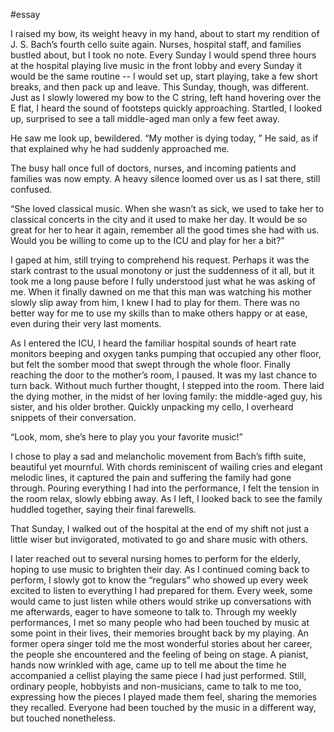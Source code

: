 #essay 

I raised my bow, its weight heavy in my hand, about to start my rendition of J. S. Bach’s fourth cello suite again. Nurses, hospital staff, and families bustled about, but I took no note. Every Sunday I would spend three hours at the hospital playing live music in the front lobby and every Sunday it would be the same routine -- I would set up, start playing, take a few short breaks, and then pack up and leave. This Sunday, though, was different. Just as I slowly lowered my bow to the C string, left hand hovering over the E flat, I heard the sound of footsteps quickly approaching. Startled, I looked up, surprised to see a tall middle-aged man only a few feet away. 

He saw me look up, bewildered. “My mother is dying today, ” He said, as if that explained why he had suddenly approached me.

The busy hall once full of doctors, nurses, and incoming patients and families was now empty. A heavy silence loomed over us as I sat there, still confused.

“She loved classical music. When she wasn’t as sick, we used to take her to classical concerts in the city and it used to make her day. It would be so great for her to hear it again, remember all the good times she had with us. Would you be willing to come up to the ICU and play for her a bit?”

I gaped at him, still trying to comprehend his request. Perhaps it was the stark contrast to the usual monotony or just the suddenness of it all, but it took me a long pause before I fully understood just what he was asking of me. When it finally dawned on me that this man was watching his mother slowly slip away from him, I knew I had to play for them. There was no better way for me to use my skills than to make others happy or at ease, even during their very last moments.

As I entered the ICU, I heard the familiar hospital sounds of heart rate monitors beeping and oxygen tanks pumping that occupied any other floor, but felt the somber mood that swept through the whole floor. Finally reaching the door to the mother’s room, I paused. It was my last chance to turn back. Without much further thought, I stepped into the room. There laid the dying mother, in the midst of her loving family: the middle-aged guy, his sister, and his older brother. Quickly unpacking my cello, I overheard snippets of their conversation.

“Look, mom, she’s here to play you your favorite music!” 

I chose to play a sad and melancholic movement from Bach’s fifth suite, beautiful yet mournful. With chords reminiscent of wailing cries and elegant melodic lines, it captured the pain and suffering the family had gone through. Pouring everything I had into the performance, I felt the tension in the room relax, slowly ebbing away. As I left, I looked back to see the family huddled together, saying their final farewells.

That Sunday, I walked out of the hospital at the end of my shift not just a little wiser but invigorated, motivated to go and share music with others.

I later reached out to several nursing homes to perform for the elderly, hoping to use music to brighten their day. As I continued coming back to perform, I slowly got to know the “regulars” who showed up every week excited to listen to everything I had prepared for them. Every week, some would came to just listen while others would strike up conversations with me afterwards, eager to have someone to talk to. Through my weekly performances, I met so many people who had been touched by music at some point in their lives, their memories brought back by my playing. An former opera singer told me the most wonderful stories about her career, the people she encountered and the feeling of being on stage. A pianist, hands now wrinkled with age, came up to tell me about the time he accompanied a cellist playing the same piece I had just performed. Still, ordinary people, hobbyists and non-musicians, came to talk to me too, expressing how the pieces I played made them feel, sharing the memories they recalled. Everyone had been touched by the music in a different way, but touched nonetheless.